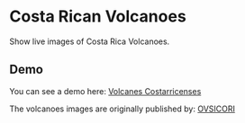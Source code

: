 # Costa Rican Volcanoes

Show live images of Costa Rica Volcanoes.

## Demo

You can see a demo here: [Volcanes Costarricenses](https://deiberdev.github.io/costa-rican-volcanoes/)

The volcanoes images are originally published by: [OVSICORI](http://www.ovsicori.una.ac.cr)